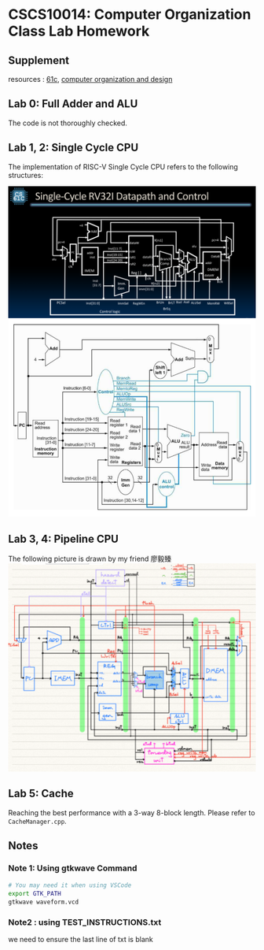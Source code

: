 # CSCS10014: Computer Organization Class Lab Homework

## Supplement
resources : [61c](https://cs61c.org/sp24/), 
[computer organization and design](http://home.ustc.edu.cn/~louwenqi/reference_books_tools/Computer%20Organization%20and%20Design%20RISC-V%20edition.pdf)

## Lab 0: Full Adder and ALU
The code is not thoroughly checked.

## Lab 1, 2: Single Cycle CPU
The implementation of RISC-V Single Cycle CPU refers to the following structures:

![Single Cycle CPU Structure 1](images/image-1.png)
![Single Cycle CPU Structure 2](images/image-2.png)

## Lab 3, 4: Pipeline CPU
The following picture is drawn by my friend 廖毅臻
![Pipeline CPU Structure](images/image-3.png)

## Lab 5: Cache
Reaching the best performance with a 3-way 8-block length. Please refer to `CacheManager.cpp`.

## Notes

### Note 1: Using gtkwave Command
```bash
# You may need it when using VSCode
export GTK_PATH
gtkwave waveform.vcd
```
### Note2 : using TEST_INSTRUCTIONS.txt
we need to ensure the last line of txt is blank
